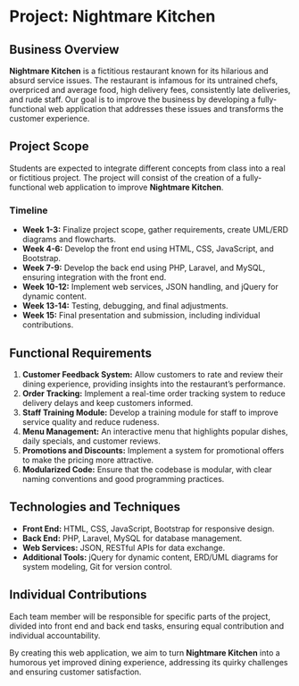 # Project: Nightmare Kitchen

## Business Overview

**Nightmare Kitchen** is a fictitious restaurant known for its hilarious and absurd service issues. The restaurant is infamous for its untrained chefs, overpriced and average food, high delivery fees, consistently late deliveries, and rude staff. Our goal is to improve the business by developing a fully-functional web application that addresses these issues and transforms the customer experience.

## Project Scope

Students are expected to integrate different concepts from class into a real or fictitious project. The project will consist of the creation of a fully-functional web application to improve **Nightmare Kitchen**. 

### Timeline

- **Week 1-3:** Finalize project scope, gather requirements, create UML/ERD diagrams and flowcharts.
- **Week 4-6:** Develop the front end using HTML, CSS, JavaScript, and Bootstrap.
- **Week 7-9:** Develop the back end using PHP, Laravel, and MySQL, ensuring integration with the front end.
- **Week 10-12:** Implement web services, JSON handling, and jQuery for dynamic content.
- **Week 13-14:** Testing, debugging, and final adjustments.
- **Week 15:** Final presentation and submission, including individual contributions.

## Functional Requirements

1. **Customer Feedback System:** Allow customers to rate and review their dining experience, providing insights into the restaurant’s performance.
2. **Order Tracking:** Implement a real-time order tracking system to reduce delivery delays and keep customers informed.
3. **Staff Training Module:** Develop a training module for staff to improve service quality and reduce rudeness.
4. **Menu Management:** An interactive menu that highlights popular dishes, daily specials, and customer reviews.
5. **Promotions and Discounts:** Implement a system for promotional offers to make the pricing more attractive.
6. **Modularized Code:** Ensure that the codebase is modular, with clear naming conventions and good programming practices.

## Technologies and Techniques

- **Front End:** HTML, CSS, JavaScript, Bootstrap for responsive design.
- **Back End:** PHP, Laravel, MySQL for database management.
- **Web Services:** JSON, RESTful APIs for data exchange.
- **Additional Tools:** jQuery for dynamic content, ERD/UML diagrams for system modeling, Git for version control.

## Individual Contributions

Each team member will be responsible for specific parts of the project, divided into front end and back end tasks, ensuring equal contribution and individual accountability.

By creating this web application, we aim to turn **Nightmare Kitchen** into a humorous yet improved dining experience, addressing its quirky challenges and ensuring customer satisfaction.
